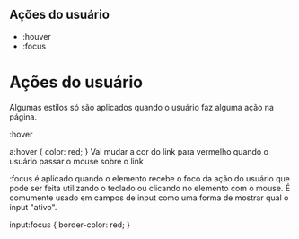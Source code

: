 ## Ações do usuário

* :houver
* :focus

# Ações do usuário

Algumas estilos só são aplicados quando o usuário faz alguma ação na página.

:hover

a:hover {
  color: red;
}
Vai mudar a cor do link para vermelho quando o usuário passar o mouse sobre o link

:focus é aplicado quando o elemento recebe o foco da ação do usuário que pode ser feita utilizando o teclado ou clicando no elemento com o mouse. É comumente usado em campos de input como uma forma de mostrar qual o input "ativo".

input:focus {
  border-color: red;
}